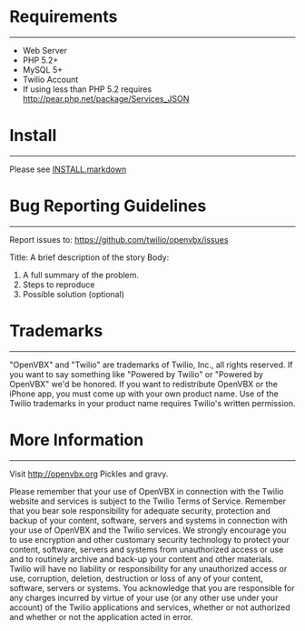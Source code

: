 # Requirements
-----------------------------
 * Web Server
 * PHP 5.2+
 * MySQL 5+
 * Twilio Account
 * If using less than PHP 5.2
   requires http://pear.php.net/package/Services_JSON

# Install
-----------------------------
Please see [INSTALL.markdown](https://github.com/twilio/OpenVBX/blob/master/INSTALL.markdown)

# Bug Reporting Guidelines
-----------------------------
Report issues to:
https://github.com/twilio/openvbx/issues

Title: A brief description of the story
Body: 
1. A full summary of the problem.
2. Steps to reproduce
3. Possible solution (optional)

# Trademarks
-----------------------------
"OpenVBX" and "Twilio" are trademarks of Twilio, Inc., all rights 
reserved. If you want to say something like "Powered by Twilio" or 
"Powered by OpenVBX" we'd be honored. If you want to redistribute 
OpenVBX or the iPhone app, you must come up with your own product name. 
Use of the Twilio trademarks in your product name requires Twilio's 
written permission.

# More Information
-----------------------------
Visit http://openvbx.org
Pickles and gravy.


Please remember that your use of OpenVBX in connection with the Twilio 
website and services is subject to the Twilio Terms of Service. 
Remember that you bear sole responsibility for adequate security,
protection and backup of your content, software, servers and systems in
connection with your use of OpenVBX and the Twilio services. We strongly
encourage you to use encryption and other customary security technology
to protect your content, software, servers and systems from unauthorized
access or use and to routinely archive and back-up your content and
other materials. Twilio will have no liability or responsibility for any
unauthorized access or use, corruption, deletion, destruction or loss of
any of your content, software, servers or systems.  You acknowledge that
you are responsible for any charges incurred by virtue of your use (or
any other use under your account) of the Twilio applications and
services, whether or not authorized and whether or not the application
acted in error.

